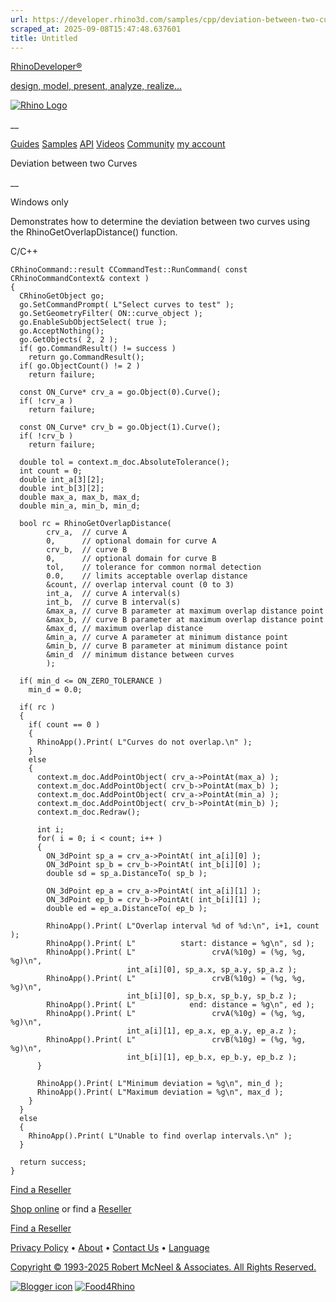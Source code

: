 ```yaml
---
url: https://developer.rhino3d.com/samples/cpp/deviation-between-two-curves/
scraped_at: 2025-09-08T15:47:48.637601
title: Untitled
---
```


[RhinoDeveloper®](/)

[design, model, present, analyze, realize...](/)

[![Rhino Logo](https://developer.rhino3d.com/images/rhinodevlogo.png)](/)

__

[Guides](https://developer.rhino3d.com/guides)
[Samples](https://developer.rhino3d.com/samples)
[API](https://developer.rhino3d.com/api)
[Videos](https://developer.rhino3d.com/videos)
[Community](https://discourse.mcneel.com/c/rhino-developer) [my account
](https://www.rhino3d.com/my-account/ "Manage your account, licenses, and
teams")

Deviation between two Curves

__

Windows only

Demonstrates how to determine the deviation between two curves using the
RhinoGetOverlapDistance() function.

C/C++

    
    
    CRhinoCommand::result CCommandTest::RunCommand( const CRhinoCommandContext& context )
    {
      CRhinoGetObject go;
      go.SetCommandPrompt( L"Select curves to test" );
      go.SetGeometryFilter( ON::curve_object );
      go.EnableSubObjectSelect( true );
      go.AcceptNothing();
      go.GetObjects( 2, 2 );
      if( go.CommandResult() != success )
        return go.CommandResult();
      if( go.ObjectCount() != 2 )
        return failure;
    
      const ON_Curve* crv_a = go.Object(0).Curve();
      if( !crv_a )
        return failure;
    
      const ON_Curve* crv_b = go.Object(1).Curve();
      if( !crv_b )
        return failure;
    
      double tol = context.m_doc.AbsoluteTolerance();
      int count = 0;
      double int_a[3][2];
      double int_b[3][2];
      double max_a, max_b, max_d;
      double min_a, min_b, min_d;
    
      bool rc = RhinoGetOverlapDistance(
            crv_a,  // curve A
            0,      // optional domain for curve A
            crv_b,  // curve B
            0,      // optional domain for curve B
            tol,    // tolerance for common normal detection
            0.0,    // limits acceptable overlap distance
            &count, // overlap interval count (0 to 3)
            int_a,  // curve A interval(s)
            int_b,  // curve B interval(s)
            &max_a, // curve B parameter at maximum overlap distance point
            &max_b, // curve B parameter at maximum overlap distance point
            &max_d, // maximum overlap distance
            &min_a, // curve A parameter at minimum distance point
            &min_b, // curve B parameter at minimum distance point
            &min_d  // minimum distance between curves
            );
    
      if( min_d <= ON_ZERO_TOLERANCE )
        min_d = 0.0;
    
      if( rc )
      {
        if( count == 0 )
        {
          RhinoApp().Print( L"Curves do not overlap.\n" );
        }
        else
        {
          context.m_doc.AddPointObject( crv_a->PointAt(max_a) );
          context.m_doc.AddPointObject( crv_b->PointAt(max_b) );
          context.m_doc.AddPointObject( crv_a->PointAt(min_a) );
          context.m_doc.AddPointObject( crv_b->PointAt(min_b) );
          context.m_doc.Redraw();
    
          int i;
          for( i = 0; i < count; i++ )
          {
            ON_3dPoint sp_a = crv_a->PointAt( int_a[i][0] );
            ON_3dPoint sp_b = crv_b->PointAt( int_b[i][0] );
            double sd = sp_a.DistanceTo( sp_b );
    
            ON_3dPoint ep_a = crv_a->PointAt( int_a[i][1] );
            ON_3dPoint ep_b = crv_b->PointAt( int_b[i][1] );
            double ed = ep_a.DistanceTo( ep_b );
    
            RhinoApp().Print( L"Overlap interval %d of %d:\n", i+1, count );
            RhinoApp().Print( L"          start: distance = %g\n", sd );
            RhinoApp().Print( L"                 crvA(%10g) = (%g, %g, %g)\n",
                              int_a[i][0], sp_a.x, sp_a.y, sp_a.z );
            RhinoApp().Print( L"                 crvB(%10g) = (%g, %g, %g)\n",
                              int_b[i][0], sp_b.x, sp_b.y, sp_b.z );
            RhinoApp().Print( L"            end: distance = %g\n", ed );
            RhinoApp().Print( L"                 crvA(%10g) = (%g, %g, %g)\n",
                              int_a[i][1], ep_a.x, ep_a.y, ep_a.z );
            RhinoApp().Print( L"                 crvB(%10g) = (%g, %g, %g)\n",
                              int_b[i][1], ep_b.x, ep_b.y, ep_b.z );
          }
    
          RhinoApp().Print( L"Minimum deviation = %g\n", min_d );
          RhinoApp().Print( L"Maximum deviation = %g\n", max_d );
        }
      }
      else
      {
        RhinoApp().Print( L"Unable to find overlap intervals.\n" );
      }
    
      return success;
    }
    

  

[Find a Reseller](https://www.rhino3d.com/sales)

[Shop online](https://www.rhino3d.com/store) or find a
[Reseller](https://www.rhino3d.com/sales)

[Find a Reseller](https://www.rhino3d.com/sales)

[Privacy Policy](https://www.rhino3d.com/privacy) •
[About](https://www.rhino3d.com/mcneel/about) • [Contact
Us](https://www.rhino3d.com/mcneel/contact) • [
Language](https://www.rhino3d.com/language "Change to a different region or
language")

[Copyright © 1993-2025 Robert McNeel & Associates. All Rights
Reserved.](https://www.rhino3d.com/mcneel/about)

[](https://www.facebook.com/McNeelRhinoceros/)
[](https://twitter.com/bobmcneel) [](https://www.linkedin.com/groups/75313/)
[](https://www.youtube.com/user/RhinoGuide/videos) [](https://vimeo.com/rhino)
[![Blogger
icon](https://developer.rhino3d.com/images/blogger.svg)](http://blog.rhino3d.com/)
[![Food4Rhino](https://developer.rhino3d.com/images/f4r_icon_01.svg)](https://www.food4rhino.com)

